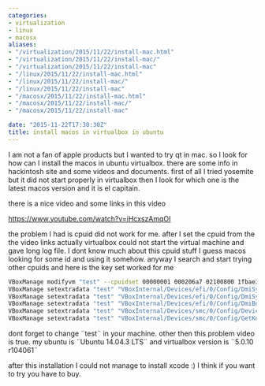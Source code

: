 ```yaml
---
categories:
- virtualization
- linux
- macosx
aliases:
- "/virtualization/2015/11/22/install-mac.html"
- "/virtualization/2015/11/22/install-mac/"
- "/virtualization/2015/11/22/install-mac"
- "/linux/2015/11/22/install-mac.html"
- "/linux/2015/11/22/install-mac/"
- "/linux/2015/11/22/install-mac"
- "/macosx/2015/11/22/install-mac.html"
- "/macosx/2015/11/22/install-mac/"
- "/macosx/2015/11/22/install-mac"

date: "2015-11-22T17:30:30Z"
title: install macos in virtualbox in ubuntu
---
```

I am not a fan of apple products but I wanted to try qt in mac. so I look for how can I install the macos in ubuntu virtualbox. there are some info in hackintosh site and some videos and documents. first of all I tried yosemite but it did not start properly in virtualbox then I look for which one is the latest macos version and it is el capitain.

there is a nice video and some links in this video

https://www.youtube.com/watch?v=iHcxszAmqOI

the problem I had is cpuid did not work for me. after I set the cpuid from the the video links actually virtualbox could not start the virtual machine and gave long log file. I dont know much about this cpuid stuff I guess macos looking for some id and using it somehow. anyway I search and start trying other cpuids and here is the key set worked for me

```bash
VBoxManage modifyvm "test" --cpuidset 00000001 000206a7 02100800 1fbae3bf bfebfbff
VBoxManage setextradata "test" "VBoxInternal/Devices/efi/0/Config/DmiSystemProduct" "MacBookPro11,3"
VBoxManage setextradata "test" "VBoxInternal/Devices/efi/0/Config/DmiSystemVersion" "1.0"
VBoxManage setextradata "test" "VBoxInternal/Devices/efi/0/Config/DmiBoardProduct" "Iloveapple"
VBoxManage setextradata "test" "VBoxInternal/Devices/smc/0/Config/DeviceKey" "ourhardworkbythesewordsguardedpleasedontsteal(c)AppleComputerInc"
VBoxManage setextradata "test" "VBoxInternal/Devices/smc/0/Config/GetKeyFromRealSMC" 1
```

dont forget to change ¨test¨ in your machine. other then this problem video is true. my ubuntu is ¨Ubuntu 14.04.3 LTS¨ and virtualbox version is ¨5.0.10 r104061¨

after this installation I could not manage to install xcode :) I think if you want to try you have to buy.